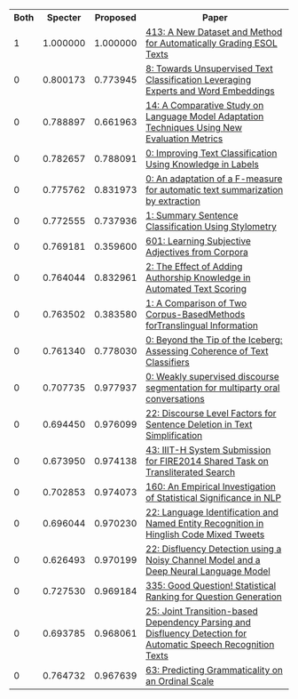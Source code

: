 <html><table><tr>
<th>Both</th>
<th>Specter</th>
<th>Proposed</th>
<th>Paper</th>
</tr>
<tr>
<td>1</td>
<td>1.000000</td>
<td>1.000000</td>
<td><a href="https://www.semanticscholar.org/paper/4e5b3910084e75967d2cb627c19d8f0e60154b1e">413: A New Dataset and Method for Automatically Grading ESOL Texts</a></td>
</tr>
<tr>
<td>0</td>
<td>0.800173</td>
<td>0.773945</td>
<td><a href="https://www.semanticscholar.org/paper/a1a9bbe6fddc6c04dc48468755b1d780a49b812a">8: Towards Unsupervised Text Classification Leveraging Experts and Word Embeddings</a></td>
</tr>
<tr>
<td>0</td>
<td>0.788897</td>
<td>0.661963</td>
<td><a href="https://www.semanticscholar.org/paper/f23aaaeaa6b11795788fabf2c219a5adb60861a2">14: A Comparative Study on Language Model Adaptation Techniques Using New Evaluation Metrics</a></td>
</tr>
<tr>
<td>0</td>
<td>0.782657</td>
<td>0.788091</td>
<td><a href="https://www.semanticscholar.org/paper/be19f65e16ba91fa3bb1e01640615aceb8e6d4b7">0: Improving Text Classification Using Knowledge in Labels</a></td>
</tr>
<tr>
<td>0</td>
<td>0.775762</td>
<td>0.831973</td>
<td><a href="https://www.semanticscholar.org/paper/aeba55d1ed617096a0e3c25cc50fbacdd011e944">0: An adaptation of a F-measure for automatic text summarization by extraction</a></td>
</tr>
<tr>
<td>0</td>
<td>0.772555</td>
<td>0.737936</td>
<td><a href="https://www.semanticscholar.org/paper/3fa59be082f8b04cd1b9e60dbcaebab66dc69bb4">1: Summary Sentence Classification Using Stylometry</a></td>
</tr>
<tr>
<td>0</td>
<td>0.769181</td>
<td>0.359600</td>
<td><a href="https://www.semanticscholar.org/paper/5581992944c66522dd1b11f8a6150aeef2d95b7a">601: Learning Subjective Adjectives from Corpora</a></td>
</tr>
<tr>
<td>0</td>
<td>0.764044</td>
<td>0.832961</td>
<td><a href="https://www.semanticscholar.org/paper/f974618f7557bb139d15f721404e615020dd2aeb">2: The Effect of Adding Authorship Knowledge in Automated Text Scoring</a></td>
</tr>
<tr>
<td>0</td>
<td>0.763502</td>
<td>0.383580</td>
<td><a href="https://www.semanticscholar.org/paper/21ab8f3f75920c9f215ad8a1d44e69ed19e43a07">1: A Comparison of Two Corpus-BasedMethods forTranslingual Information</a></td>
</tr>
<tr>
<td>0</td>
<td>0.761340</td>
<td>0.778030</td>
<td><a href="https://www.semanticscholar.org/paper/b1a71d8fb272016d618917a3fc392551fa941c81">0: Beyond the Tip of the Iceberg: Assessing Coherence of Text Classifiers</a></td>
</tr>
<tr>
<td>0</td>
<td>0.707735</td>
<td>0.977937</td>
<td><a href="https://www.semanticscholar.org/paper/abec91d25bb86ec1d033b08f78300982ee8577ca">0: Weakly supervised discourse segmentation for multiparty oral conversations</a></td>
</tr>
<tr>
<td>0</td>
<td>0.694450</td>
<td>0.976099</td>
<td><a href="https://www.semanticscholar.org/paper/34b4a29f2e435f99d3def6c6bac2efa3b3a66040">22: Discourse Level Factors for Sentence Deletion in Text Simplification</a></td>
</tr>
<tr>
<td>0</td>
<td>0.673950</td>
<td>0.974138</td>
<td><a href="https://www.semanticscholar.org/paper/c2c1cb86b7ee41d5802be2482f3ab2b0be79e316">43: IIIT-H System Submission for FIRE2014 Shared Task on Transliterated Search</a></td>
</tr>
<tr>
<td>0</td>
<td>0.702853</td>
<td>0.974073</td>
<td><a href="https://www.semanticscholar.org/paper/645c9d018d6379a4c2eed5ab2f62aeb5629544ce">160: An Empirical Investigation of Statistical Significance in NLP</a></td>
</tr>
<tr>
<td>0</td>
<td>0.696044</td>
<td>0.970230</td>
<td><a href="https://www.semanticscholar.org/paper/195cdd9f37042a5acbd56143a142d72e18da6b28">22: Language Identification and Named Entity Recognition in Hinglish Code Mixed Tweets</a></td>
</tr>
<tr>
<td>0</td>
<td>0.626493</td>
<td>0.970199</td>
<td><a href="https://www.semanticscholar.org/paper/e741b4548439f3d4418a80adf7d8bb6567a92657">22: Disfluency Detection using a Noisy Channel Model and a Deep Neural Language Model</a></td>
</tr>
<tr>
<td>0</td>
<td>0.727530</td>
<td>0.969184</td>
<td><a href="https://www.semanticscholar.org/paper/1c8066fa6f7037de866189c70ef2ec995208b011">335: Good Question! Statistical Ranking for Question Generation</a></td>
</tr>
<tr>
<td>0</td>
<td>0.693785</td>
<td>0.968061</td>
<td><a href="https://www.semanticscholar.org/paper/5399096acb4d3951177e7a254020f7d8c6d72f4d">25: Joint Transition-based Dependency Parsing and Disfluency Detection for Automatic Speech Recognition Texts</a></td>
</tr>
<tr>
<td>0</td>
<td>0.764732</td>
<td>0.967639</td>
<td><a href="https://www.semanticscholar.org/paper/9d5f5340667f3285a36f7e510d32dd54afb1dc37">63: Predicting Grammaticality on an Ordinal Scale</a></td>
</tr>
</table></html>
